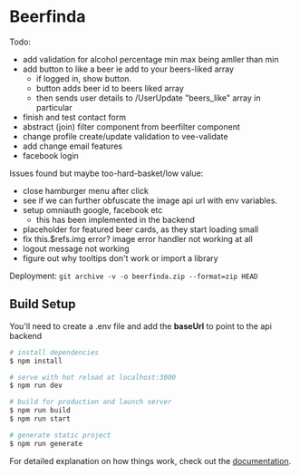 # Beerfinda

Todo:

- add validation for alcohol percentage min max being amller than min
- add button to like a beer ie add to your beers-liked array
  - if logged in, show button.
  - button adds beer id to beers liked array
  - then sends user details to /UserUpdate "beers_like" array in particular
- finish and test contact form
- abstract (join) filter component from beerfilter component
- change profile create/update validation to vee-validate
- add change email features
- facebook login

Issues found but maybe too-hard-basket/low value:

- close hamburger menu after click
- see if we can further obfuscate the image api url with env variables.
- setup omniauth google, facebook etc
  - this has been implemented in the backend
- placeholder for featured beer cards, as they start loading small
- fix this.$refs.img error? image error handler not working at all
- logout message not working
- figure out why tooltips don't work or import a library

Deployment:
`git archive -v -o beerfinda.zip --format=zip HEAD`

## Build Setup

You'll need to create a .env file and add the **baseUrl** to point to the api backend

```bash
# install dependencies
$ npm install

# serve with hot reload at localhost:3000
$ npm run dev

# build for production and launch server
$ npm run build
$ npm run start

# generate static project
$ npm run generate
```

For detailed explanation on how things work, check out the [documentation](https://nuxtjs.org).
